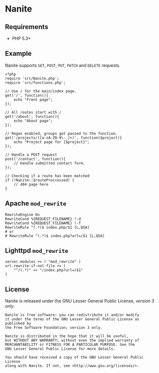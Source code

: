 Nanite
======

Requirements
------------

- PHP 5.3+

Example
-------

Nanite supports `GET`, `POST`, `PUT`, `PATCH` and `DELETE` requests.

    <?php
    require 'src/Nanite.php';
    require 'src/functions.php';

    // Use / for the main/index page.
    get('/', function(){
        echo "Front page";
    });

    // All routes start with /
    get('/about', function(){
        echo "About page";
    });

    // Regex enabled, groups get passed to the function.
    get('/projects/([a-zA-Z0-9\-_]+)', function($project){
        echo "Project page for {$project}";
    });

    // Handle a POST request
    post('/contact', function(){
        // Handle submitted contact form.
    });

    // Checking if a route has been matched
    if (!Nanite::$routeProccessed) {
        // 404 page here
    }

Apache `mod_rewrite`
--------------------

    RewriteEngine On
    RewriteCond %{REQUEST_FILENAME} !-d
    RewriteCond %{REQUEST_FILENAME} !-f
    RewriteRule ^(.*)$ index.php/$1 [L,QSA]
    # or
    # RewriteRule ^(.*)$ index.php?url=/$1 [L,QSA]
    
Lighttpd `mod_rewrite`
----------------------

    server.modules += ( "mod_rewrite" )
    url.rewrite-if-not-file += (
        "^/(.*)" => "/index.php?url=/$1"
    )

License
-------

Nanite is released under the GNU Lesser General Public License, _version 3 only_.

    Nanite is free software: you can redistribute it and/or modify
    it under the terms of the GNU Lesser General Public License as published by
    the Free Software Foundation; version 3 only.

    Nanite is distributed in the hope that it will be useful,
    but WITHOUT ANY WARRANTY; without even the implied warranty of
    MERCHANTABILITY or FITNESS FOR A PARTICULAR PURPOSE. See the
    GNU Lesser General Public License for more details.

    You should have received a copy of the GNU Lesser General Public License
    along with Nanite. If not, see <http://www.gnu.org/licenses/>.
